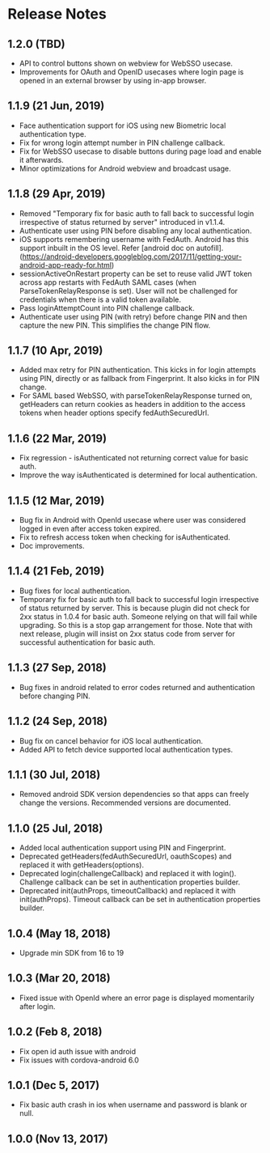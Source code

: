 # Release Notes

## 1.2.0 (TBD)
* API to control buttons shown on webview for WebSSO usecase.
* Improvements for OAuth and OpenID usecases where login page is opened in an external browser by using in-app browser.

## 1.1.9 (21 Jun, 2019)
* Face authentication support for iOS using new Biometric local authentication type.
* Fix for wrong login attempt number in PIN challenge callback.
* Fix for WebSSO usecase to disable buttons during page load and enable it afterwards.
* Minor optimizations for Android webview and broadcast usage.

## 1.1.8 (29 Apr, 2019)
* Removed "Temporary fix for basic auth to fall back to successful login irrespective of status returned by server" introduced in v1.1.4.
* Authenticate user using PIN before disabling any local authentication.
* iOS supports remembering username with FedAuth. Android has this support inbuilt in the OS level. Refer [android doc on autofill].(https://android-developers.googleblog.com/2017/11/getting-your-android-app-ready-for.html)
* sessionActiveOnRestart property can be set to reuse valid JWT token across app restarts with FedAuth SAML cases (when ParseTokenRelayResponse is set). User will not be challenged for credentials when there is a valid token available.
* Pass loginAttemptCount into PIN challenge callback.
* Authenticate user using PIN (with retry) before change PIN and then capture the new PIN. This simplifies the change PIN flow.

## 1.1.7 (10 Apr, 2019)
* Added max retry for PIN authentication. This kicks in for login attempts using PIN, directly or as fallback from Fingerprint. It also kicks in for PIN change.
* For SAML based WebSSO, with parseTokenRelayResponse turned on, getHeaders can return cookies as headers in addition to the access tokens when header options specify fedAuthSecuredUrl.

## 1.1.6 (22 Mar, 2019)
* Fix regression - isAuthenticated not returning correct value for basic auth.
* Improve the way isAuthenticated is determined for local authentication.

## 1.1.5 (12 Mar, 2019)
* Bug fix in Android with OpenId usecase where user was considered logged in even after access token expired.
* Fix to refresh access token when checking for isAuthenticated.
* Doc improvements.

## 1.1.4 (21 Feb, 2019)
* Bug fixes for local authentication.
* Temporary fix for basic auth to fall back to successful login irrespective of status returned by server.
This is because plugin did not check for 2xx status in 1.0.4 for basic auth. Someone relying on that will fail while upgrading.
So this is a stop gap arrangement for those.
Note that with next release, plugin will insist on 2xx status code from server for successful authentication for basic auth.

## 1.1.3 (27 Sep, 2018)
* Bug fixes in android related to error codes returned and authentication before changing PIN.

## 1.1.2 (24 Sep, 2018)
* Bug fix on cancel behavior for iOS local authentication.
* Added API to fetch device supported local authentication types.

## 1.1.1 (30 Jul, 2018)
* Removed android SDK version dependencies so that apps can freely change the versions. Recommended versions are documented.


## 1.1.0 (25 Jul, 2018)
* Added local authentication support using PIN and Fingerprint.
* Deprecated getHeaders(fedAuthSecuredUrl, oauthScopes) and replaced it with getHeaders(options).
* Deprecated login(challengeCallback) and replaced it with login(). Challenge callback can be set in authentication properties builder.
* Deprecated init(authProps, timeoutCallback) and replaced it with init(authProps). Timeout callback can be set in authentication properties builder.

## 1.0.4 (May 18, 2018)
* Upgrade min SDK from 16 to 19

## 1.0.3 (Mar 20, 2018)
* Fixed issue with OpenId where an error page is displayed momentarily after login.

## 1.0.2 (Feb 8, 2018)
* Fix open id auth issue with android
* Fix issues with cordova-android 6.0

## 1.0.1 (Dec 5, 2017)
* Fix basic auth crash in ios when username and password is blank or null.

## 1.0.0 (Nov 13, 2017)
